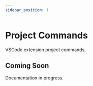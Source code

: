 ```yaml
---
sidebar_position: 1
---
```


# Project Commands

VSCode extension project commands.

## Coming Soon

Documentation in progress.
